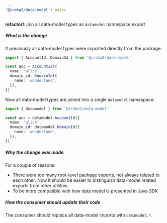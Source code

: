 ```yaml
---
'@iroha2/data-model': major
---
```


**refactor!**: join all data-model types as `datamodel` namespace export

##### What is the change

If previously all data-model types were imported directly from the package:

```ts
import { AccountId, DomainId } from '@iroha2/data-model'

const acc = AccountId({
  name: 'alice',
  domain_id: DomainId({
    name: 'wonderland',
  }),
})
```

Now all data-model types are joined into a single `datamodel` namespace:

```ts
import { datamodel } from '@iroha2/data-model'

const acc = datamodel.AccountId({
  name: 'alice',
  domain_id: datamodel.DomainId({
    name: 'wonderland',
  }),
})
```

##### Why the change was made

For a couple of reasons:

- There were too many root-level package exports, not always related to each other. Now it should be easier to distinguish data-model related exports from other utilities.
- To be more compatible with how data model is presented in Java SDK

##### How the consumer should update their code

The consumer should replace all data-model imports with `datamodel.*`.
